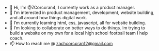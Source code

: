 - 👋 Hi, I’m @ZCorcoran4, I currently work as a product manager. 
- 👀 I’m interested in product management, development, website building, and all around how things digital work. 
- 🌱 I’m currently learning html, css, javascript, all for website building.
- 💞️ I’m looking to collaborate on better ways to do things. Im trying to build a website on my own for a local high school football team I help coach. 
- 📫 How to reach me @ zachcorcoran12@gmail.com

<!---
ZCorcoran4/ZCorcoran4 is a ✨ special ✨ repository because its `README.md` (this file) appears on your GitHub profile.
You can click the Preview link to take a look at your changes.
--->
